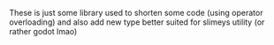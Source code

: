 These is just some library used to shorten some code (using operator overloading) and also add new type better suited 
for slimeys utility (or rather godot lmao)